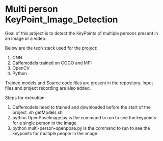 # Multi person KeyPoint_Image_Detection
Goal of this project is to detect the KeyPoints of multiple persons present in an image or a video.

Below are the tech stack used for the project:
1) CNN
2) Caffemodels trained on COCO and MPI
3) OpenCV 
4) Python

Trained models and Source code files are present in the repository. Input files and project recording are also added.

Steps for execution:
1) Caffemodels need to trained and downloaded before the start of the project.
    sh getModels.sh
2) python OpenPoseImage.py is the command to run to see the keypoints for a single person in the image.
3) python multi-person-openpose.py is the command to run to see the keypoints for multiple people in the image.
